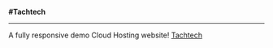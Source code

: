**#Tachtech**
***
A fully responsive demo Cloud Hosting website!
[Tachtech](https://shakti111.github.io/Tachtech-demo-website/ "Live Site")
